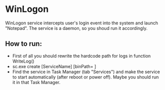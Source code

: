 # WinLogon

WinLogon service intercepts user's login event into the system and launch "Notepad". The service is a daemon, so you shoud run it accordingly. 

## How to run:
* First of all you should rewrite the hardcode path for logs in function WriteLog()
* sc.exe create [ServiceName] [binPath= ] 
* Find the service in Task Manager (tab "Services") and make the service to start automatically (after reboot or power off). Maybe you should run it in that Task Manager.
